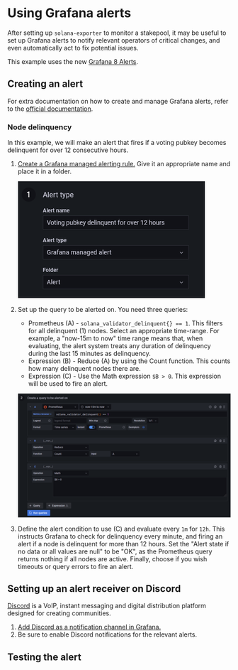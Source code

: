 # Using Grafana alerts

After setting up `solana-exporter` to monitor a stakepool, it may be useful to set up Grafana alerts to notify relevant
operators of critical changes, and even automatically act to fix potential issues.

This example uses the new [Grafana 8 Alerts](https://grafana.com/docs/grafana/latest/alerting/unified-alerting/).

## Creating an alert

For extra documentation on how to create and manage Grafana alerts, refer to
the [official documentation](https://grafana.com/docs/grafana/latest/alerting/unified-alerting/alerting-rules/).

### Node delinquency

In this example, we will make an alert that fires if a voting pubkey becomes delinquent for over 12 consecutive hours.

1. [Create a Grafana managed alerting rule.](https://grafana.com/docs/grafana/latest/alerting/unified-alerting/alerting-rules/create-grafana-managed-rule/)
   Give it an appropriate name and place it in a folder.

   ![Alert type](../images/alerts_alerttype.png)
2. Set up the query to be alerted on. You need three queries:
    * Prometheus (A) - `solana_validator_delinquent{} == 1`. This filters for all delinquent (1) nodes. Select an
      appropriate time-range. For example, a "now-15m to now" time range means that, when evaluating, the alert system
      treats any duration of delinquency during the last 15 minutes as delinquency.
    * Expression (B) - Reduce (A) by using the Count function. This counts how many delinquent nodes there are.
    * Expression (C) - Use the Math expression `$B > 0`. This expression will be used to fire an alert.

   ![Queries to be alerted on](../images/alerts_alertedon.png)

3. Define the alert condition to use (C) and evaluate every `1m` for `12h`. This instructs Grafana to check for
   delinquency every minute, and firing an alert if a node is delinquent for more than 12 hours. Set the "Alert state if
   no data or all values are null" to be "OK", as the Prometheus query returns nothing if all nodes are active. Finally,
   choose if you wish timeouts or query errors to fire an alert.

## Setting up an alert receiver on Discord

[Discord](https://discord.com/) is a VoIP, instant messaging and digital distribution platform designed for creating
communities.

1. [Add Discord as a notification channel in Grafana.](https://grafana.com/docs/grafana/latest/alerting/old-alerting/notifications/#discord)
2. Be sure to enable Discord notifications for the relevant alerts.

## Testing the alert
